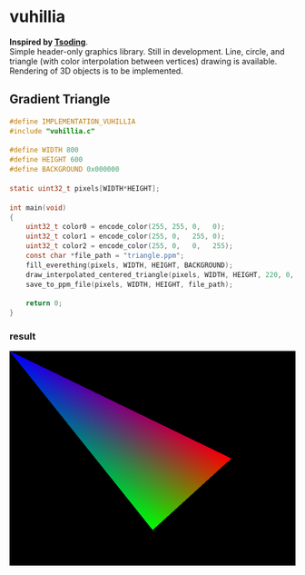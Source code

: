 # vuhillia
**Inspired by [Tsoding](https://github.com/tsoding)**.<br >Simple header-only graphics library. Still in development. Line, circle, and triangle (with color interpolation between vertices) drawing is available. Rendering of 3D objects is to be implemented. 

## Gradient Triangle
```c
#define IMPLEMENTATION_VUHILLIA
#include "vuhillia.c"

#define WIDTH 800
#define HEIGHT 600
#define BACKGROUND 0x000000

static uint32_t pixels[WIDTH*HEIGHT];

int main(void)
{
	uint32_t color0 = encode_color(255, 255, 0,   0);
	uint32_t color1 = encode_color(255, 0,   255, 0);
	uint32_t color2 = encode_color(255, 0,   0,   255);
	const char *file_path = "triangle.ppm";
	fill_everething(pixels, WIDTH, HEIGHT, BACKGROUND);
	draw_interpolated_centered_triangle(pixels, WIDTH, HEIGHT, 220, 0, 0, -200, -400, 300, color0, color1, color2);
	save_to_ppm_file(pixels, WIDTH, HEIGHT, file_path);

	return 0;
}
```

### result
![alt text](https://github.com/tubulocristate/vuhillia/blob/main/triangle.jpg?raw=true)
